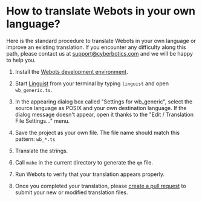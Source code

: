 # How to translate Webots in your own language?

Here is the standard procedure to translate Webots in your own language or improve an existing translation.
If you encounter any difficulty along this path, please contact us at <a href="mailto:support@cyberbotics.com">support@cyberbotics.com</a> and we will be happy to help you.

1. Install the [Webots development environment](https://github.com/cyberbotics/webots/wiki#installation-of-the-webots-development-environment).

2. Start [Linguist](https://doc.qt.io/qt-5/qtlinguist-index.html) from your terminal by typing `linguist` and open `wb_generic.ts`.

3. In the appearing dialog box called "Settings for wb_generic", select the source language as POSIX and your own destination language.
   If the dialog message doesn't appear, open it thanks to the "Edit / Translation File Settings..." menu.

4. Save the project as your own file.
   The file name should match this pattern: `wb_*.ts`

5. Translate the strings.

6. Call `make` in the current directory to generate the `qm` file.

7. Run Webots to verify that your translation appears properly.

8. Once you completed your translation, please [create a pull request](https://github.com/cyberbotics/webots/blob/master/CONTRIBUTING.md#create-a-pull-request) to submit your new or modified translation files.
